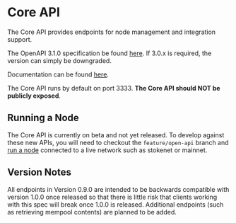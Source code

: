 # Core API

The Core API provides endpoints for node management and integration support.

The OpenAPI 3.1.0 specification be found [here](api.yaml). If 3.0.x is required, the version can simply be downgraded.

Documentation can be found [here](https://redocly.github.io/redoc/?url=https://raw.githubusercontent.com/radixdlt/radixdlt/feature/open-api/core/src/main/java/com/radixdlt/api/core/api.yaml).

The Core API runs by default on port 3333. __The Core API should NOT be publicly exposed__.

## Running a Node

The Core API is currently on beta and not yet released. To develop
against these new APIs, you will need to checkout the `feature/open-api` branch
and [run a node](../../../../../../../../../../docs/development) connected to a live
network such as stokenet or mainnet.

## Version Notes

All endpoints in Version 0.9.0 are intended to be backwards compatible
with version 1.0.0 once released so that there is little risk that clients
working with this spec will break once 1.0.0 is released. Additional endpoints
(such as retrieving mempool contents) are planned to be added.
